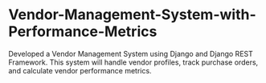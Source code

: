# Vendor-Management-System-with-Performance-Metrics
Developed a Vendor Management System using Django and Django REST Framework. This system will handle vendor profiles, track purchase orders, and calculate vendor performance metrics.
